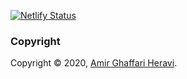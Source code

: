 [![Netlify Status](https://api.netlify.com/api/v1/badges/3632ea39-8080-4c99-9d3d-5531e3e62518/deploy-status)](https://app.netlify.com/sites/eamirgh/deploys)

### Copyright
Copyright © 2020, [Amir Ghaffari Heravi](https://amirghaffari.com/).
